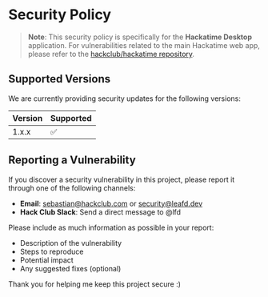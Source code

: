 # Security Policy

> **Note**: This security policy is specifically for the **Hackatime Desktop** application. For vulnerabilities related to the main Hackatime web app, please refer to the [hackclub/hackatime repository](https://github.com/hackclub/hackatime).

## Supported Versions

We are currently providing security updates for the following versions:

| Version | Supported          |
| ------- | ------------------ |
| 1.x.x   | :white_check_mark: |

## Reporting a Vulnerability

If you discover a security vulnerability in this project, please report it through one of the following channels:

- **Email**: sebastian@hackclub.com or security@leafd.dev
- **Hack Club Slack**: Send a direct message to @lfd

Please include as much information as possible in your report:
- Description of the vulnerability
- Steps to reproduce
- Potential impact
- Any suggested fixes (optional)

Thank you for helping me keep this project secure :)

